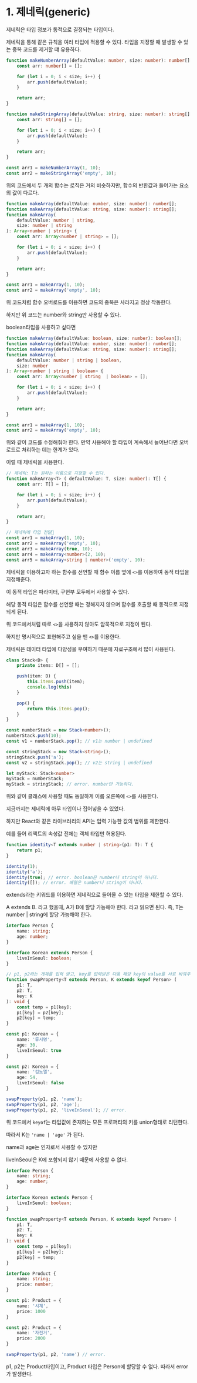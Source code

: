 # 1. 제네릭(generic)

제네릭은 타입 정보가 동적으로 결정되는 타입이다.

제네릭을 통해 같은 규칙을 여러 타입에 적용할 수 있다. 타입을 지정할 때 발생할 수 있는 중복 코드를 제거할 떄 유용하다.

```ts
function makeNumberArray(defaultValue: number, size: number): number[] {
    const arr: number[] = [];

    for (let i = 0; i < size; i++) {
        arr.push(defaultValue);
    }

    return arr;
}

function makeStringArray(defaultValue: string, size: number): string[] {
    const arr: string[] = [];

    for (let i = 0; i < size; i++) {
        arr.push(defaultValue);
    }

    return arr;
}

const arr1 = makeNumberArray(1, 10);
const arr2 = makeStringArray('empty', 10);
```

위의 코드에서 두 개의 함수는 로직은 거의 비슷하지만, 함수의 반환값과 들어가는 요소의 값이 다르다.

```ts
function makeArray(defaultValue: number, size: number): number[];
function makeArray(defaultValue: string, size: number): string[];
function makeArray(
    defaultValue: number | string,
    size: number | string
): Array<number | string> {
    const arr: Array<number | string> = [];

    for (let i = 0; i < size; i++) {
        arr.push(defaultValue);
    }

    return arr;
}

const arr1 = makeArray(1, 10);
const arr2 = makeArray('empty', 10);
```

위 코드처럼 함수 오버로드를 이용하면 코드의 중복은 사라지고 정상 작동한다.

하지만 위 코드는 number와 string만 사용할 수 있다.

boolean타입을 사용하고 싶다면 

```ts
function makeArray(defaultValue: boolean, size: number): boolean[];
function makeArray(defaultValue: number, size: number): number[];
function makeArray(defaultValue: string, size: number): string[];
function makeArray(
    defaultValue: number | string | boolean,
    size: number
): Array<number | string | boolean> {
    const arr: Array<number | string  | boolean> = [];

    for (let i = 0; i < size; i++) {
        arr.push(defaultValue);
    }

    return arr;
}

const arr1 = makeArray(1, 10);
const arr2 = makeArray('empty', 10);
```

위와 같이 코드를 수정해줘야 한다. 만약 사용해야 할 타입이 계속해서 늘어난다면 오버로드로 처리하는 데는 한계가 있다. 

이럴 때 제네릭을 사용한다.

```ts
// 제네릭: T는 원하는 이름으로 지정할 수 있다.
function makeArray<T> ( defaultValue: T, size: number): T[] {
    const arr: T[] = [];

    for (let i = 0; i < size; i++) {
        arr.push(defaultValue);
    }

    return arr;
}

// 제네릭에 타입 전달
const arr1 = makeArray(1, 10);
const arr2 = makeArray('empty', 10);
const arr3 = makeArray(true, 10);
const arr4 = makeArray<number>(2, 10);
const arr5 = makeArray<string | number>('empty', 10);
```

제네릭을 이용하고자 하는 함수를 선언할 때 함수 이름 옆에 `<>`를 이용하여 동적 타입을 지정해준다.

이 동적 타입은 파라미터, 구현부 모두에서 사용할 수 있다.

해당 동적 타입은 함수를 선언할 때는 정해지지 않으며 함수를 호출할 때 동적으로 지정되게 된다.

위 코드에서처럼 따로 `<>`을 사용하지 않아도 암묵적으로 지정이 된다.

하지만 명시적으로 표현해주고 싶을 땐 `<>`를 이용한다.

제네릭은 데이터 타입에 다양성을 부여하기 때문에 자료구조에서 많이 사용된다.

```ts
class Stack<D> {
    private items: D[] = [];

    push(item: D) {
        this.items.push(item);
        console.log(this)
    }

    pop() {
        return this.items.pop();
    }
}

const numberStack = new Stack<number>();
numberStack.push(10);
const v1 = numberStack.pop(); // v1는 number | undefined

const stringStack = new Stack<string>();
stringStack.push('a');
const v2 = stringStack.pop(); // v2는 string | undefined

let myStack: Stack<number>
myStack = numberStack;
myStack = stringStack; // error. number만 가능하다.
```

위와 같이 클래스에 사용할 때도 동일하게 이름 오른쪽에 `<>`를 사용한다.

지금까지는 제네릭에 아무 타입이나 집어넣을 수 있었다.

하지만 React와 같은 라이브러리의 API는 입력 가능한 값의 범위를 제한한다.

예를 들어 리액트의 속성값 전체는 객체 타입만 허용된다.

```ts
function identity<T extends number | string>(p1: T): T {
    return p1;
}

identity(1);
identity('a');
identity(true); // error. boolean은 number나 string이 아니다.
identity([]); // error. 배열은 number나 string이 아니다.
```

extends라는 키워드를 이용하면 제네릭으로 들어올 수 있는 타입을 제한할 수 있다.

A extends B. 라고 했을때, A가 B에 할당 가능해야 한다. 라고 읽으면 된다. 즉, T는 number | string에 할당 가능해야 한다.

```ts
interface Person {
    name: string;
    age: number;
}

interface Korean extends Person {
    liveInSeoul: boolean;
}

// p1, p2라는 개체를 입력 받고, key를 입력받은 다음 해당 key의 value를 서로 바꿔주는 함수
function swapProperty<T extends Person, K extends keyof Person> (
    p1: T,
    p2: T,
    key: K
): void {
    const temp = p1[key];
    p1[key] = p2[key];
    p2[key] = temp;
}

const p1: Korean = {
    name: '류시명',
    age: 30,
    liveInSeoul: true
}

const p2: Korean = {
    name: '김노엘',
    age: 54,
    liveInSeoul: false
}

swapProperty(p1, p2, 'name');
swapProperty(p1, p2, 'age');
swapProperty(p1, p2, 'liveInSeoul'); // error.
```

위 코드에서 `keyof`는 타입값에 존재하는 모든 프로퍼티의 키를 union형태로 리턴한다.

따라서 K는 `'name | 'age'` 가 된다.

name과 age는 인자로서 사용할 수 있지만 

liveInSeoul은 K에 포함되지 않기 때문에 사용할 수 없다.

```ts
interface Person {
    name: string;
    age: number;
}

interface Korean extends Person {
    liveInSeoul: boolean;
}

function swapProperty<T extends Person, K extends keyof Person> (
    p1: T,
    p2: T,
    key: K
): void {
    const temp = p1[key];
    p1[key] = p2[key];
    p2[key] = temp;
}

interface Product {
    name: string;
    price: number;
}

const p1: Product = {
    name: '시계',
    price: 1000
}

const p2: Product = {
    name: '자전거',
    price: 2000
}

swapProperty(p1, p2, 'name') // error.
```

p1, p2는 Product타입이고, Product 타입은 Person에 할당할 수 없다. 따라서 error가 발생한다.

